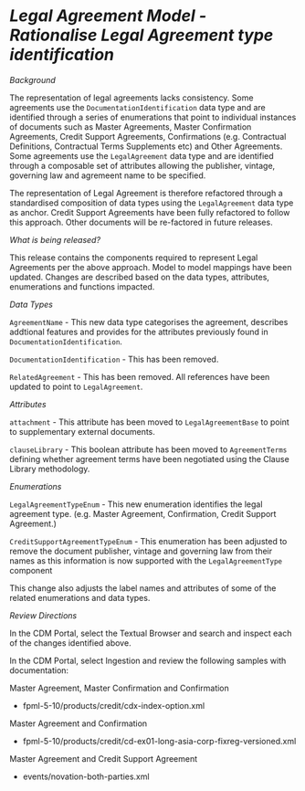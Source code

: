 # *Legal Agreement Model - Rationalise Legal Agreement type identification*

_Background_

The representation of legal agreements lacks consistency.  Some agreements use the `DocumentationIdentification` data type and are identified through a series of enumerations that point to individual instances of documents such as Master Agreements, Master Confirmation Agreements, Credit Support Agreements, Confirmations (e.g. Contractual Definitions, Contractual Terms Supplements etc) and Other Agreements.  Some agreements use the `LegalAgreement` data type and are identified through a composable set of attributes allowing the publisher, vintage, governing law and agremeent name to be specified.

The representation of Legal Agreement  is therefore  refactored through a standardised composition of data types using the `LegalAgreement` data type as anchor.  Credit Support Agreements have been fully refactored to follow this approach.  Other documents will be re-factored in future releases.

_What is being released?_

This release contains the components required to represent Legal Agreements per the above approach. Model to model mappings have been updated. Changes are described based on the data types, attributes, enumerations and functions impacted.

_Data Types_

`AgreementName` - This new data type  categorises the agreement, describes addtional features and provides for the attributes previously found in `DocumentationIdentification`.

`DocumentationIdentification` - This has been removed.

`RelatedAgreement` - This has been removed.  All references have been updated to point to `LegalAgreement`.

_Attributes_

`attachment` - This attribute has been moved to `LegalAgreementBase` to point to supplementary external documents.

`clauseLibrary` - This boolean attribute has been moved to `AgreementTerms` defining whether agreement terms have been negotiated using the Clause Library methodology.

_Enumerations_

`LegalAgreementTypeEnum` - This new enumeration identifies the legal agreement type.  (e.g. Master Agreement, Confirmation, Credit Support Agreement.)

`CreditSupportAgreementTypeEnum` - This enumeration has been adjusted to remove the document publisher, vintage and governing law from their names as this information is now supported with the `LegalAgreementType` component

This change also adjusts the label names and attributes of some of the related enumerations and data types.

_Review Directions_

In the CDM Portal, select the Textual Browser and search and inspect each of the changes identified above.

In the CDM Portal, select Ingestion and review the following samples with documentation:

Master Agreement, Master Confirmation and Confirmation
- fpml-5-10/products/credit/cdx-index-option.xml

Master Agreement and Confirmation
- fpml-5-10/products/credit/cd-ex01-long-asia-corp-fixreg-versioned.xml

Master Agreement and Credit Support Agreement
- events/novation-both-parties.xml
